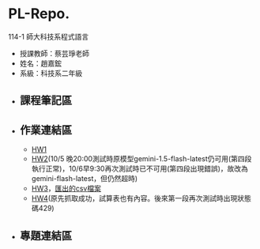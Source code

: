 # PL-Repo.

114-1 師大科技系程式語言
 - 授課教師：蔡芸琤老師
 - 姓名：趙嘉鋐
 - 系級：科技系二年級
 - 課程筆記區
   ---
 - 作業連結區
   ---
   - [HW1](https://github.com/icecat14159/PL-Repo./blob/main/%E7%A8%8B%E5%BC%8F%E8%AA%9E%E8%A8%80HW01_%E6%97%A5%E5%B8%B8%E6%94%AF%E5%87%BA%E9%80%9F%E7%AE%97%E8%88%87%E5%88%86%E6%94%A4.ipynb)
   - [HW2](https://github.com/icecat14159/PL-Repo./blob/main/%E7%A8%8B%E5%BC%8F%E8%AA%9E%E8%A8%80HW02_%E6%88%90%E7%B8%BE%E4%B8%80%E6%9C%AC%E9%80%9A.ipynb)(10/5 晚20:00測試時原模型gemini-1.5-flash-latest仍可用(第四段執行正常)，10/6早9:30再次測試時已不可用(第四段出現錯誤)，故改為gemini-flash-latest，但仍然超時)
   - [HW3](https://github.com/icecat14159/PL-Repo./blob/main/HW03_%E6%9B%B8%E7%B1%8D%E6%B8%85%E5%96%AE.ipynb)，[匯出的csv檔案](https://github.com/icecat14159/PL-Repo./blob/main/books.csv)
   - [HW4](https://github.com/icecat14159/PL-Repo./blob/main/HW04_%E7%B6%B2%E9%A0%81%E7%88%AC%E8%9F%B2.ipynb)(原先抓取成功，試算表也有內容。後來第一段再次測試時出現狀態碼429)
 - 專題連結區
   ---

